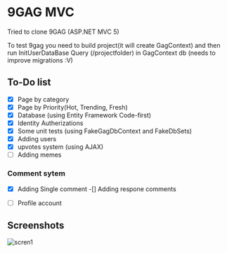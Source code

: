 # 9GAG MVC 
Tried to clone 9GAG (ASP.NET MVC 5)

To test 9gag you need to build project(it will create GagContext)
and then run InitUserDataBase Query (/projectfolder) in GagContext db (needs to improve migrations :V)
## To-Do list 
- [x] Page by category
- [x] Page by Priority(Hot, Trending, Fresh)
- [x] Database (using Entity Framework Code-first)
- [x] Identity Autherizations
- [x] Some unit tests (using FakeGagDbContext and FakeDbSets)
- [x] Adding users
- [x] upvotes system (using AJAX)
- [ ] Adding memes
 ### Comment sytem
 -[x] Adding Single comment
 -[] Adding respone comments
 
 
 - [ ] Profile account

## Screenshots
![scren1](https://user-images.githubusercontent.com/29101386/43652488-a91ae21a-9745-11e8-87a6-7eab81f8f630.png)


